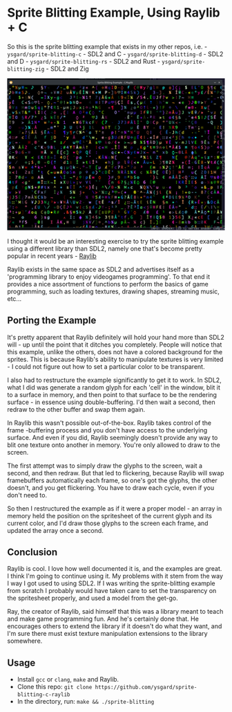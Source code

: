 # Sprite Blitting Example, Using Raylib + C

So this is the sprite blitting example that exists in my other repos, i.e.
    - `ysgard/sprite-blitting-c` - SDL2 and C
    - `ysgard/sprite-blitting-d` - SDL2 and D
    - `ysgard/sprite-blitting-rs` - SDL2 and Rust
    - `ysgard/sprite-blitting-zig` - SDL2 and Zig


![screenshot](screenshot.png)

I thought it would be an interesting exercise to try the sprite blitting 
example using a different library than SDL2, namely one that's become
pretty popular in recent years - [Raylib](https://www.raylib.com/index.html)

Raylib exists in the same space as SDL2 and advertises itself as a 'programming
library to enjoy videogames programming'. To that end it provides a nice 
assortment of functions to perform the basics of game programming, such as
loading textures, drawing shapes, streaming music, etc...

## Porting the Example

It's pretty apparent that Raylib definitely will hold your hand more than SDL2
will - up until the point that it ditches you completely. People will notice
that this example, unlike the others, does not have a colored background for 
the sprites. This is because Raylib's ability to manipulate textures is very 
limited - I could not figure out how to set a particular color to be
transparent.

I also had to restructure the example significantly to get it to work. In SDL2,
what I did was generate a random glyph for each 'cell' in the window, blit it 
to a surface in memory, and then point to that surface to be the rendering
surface - in essence using double-buffering. I'd then wait a second, then redraw
to the other buffer and swap them again.

In Raylib this wasn't possible out-of-the-box. Raylib takes control of the frame
-buffering process and you don't have access to the underlying surface. And even
if you did, Raylib seemingly doesn't provide any way to blit one texture onto
another in memory. You're only allowed to draw to the screen.

The first attempt was to simply draw the glyphs to the screen, wait a second, 
and then redraw. But that led to flickering, because Raylib will swap
framebuffers automatically each frame, so one's got the glyphs, the other
doesn't, and you get flickering. You have to draw each cycle, even if you don't
need to. 

So then I restructured the example as if it were a proper model - an array in
memory held the position on the spritesheet of the current glyph and its current
color, and I'd draw those glyphs to the screen each frame, and updated the array
once a second.

## Conclusion

Raylib is cool. I love how well documented it is, and the examples are great. I
think I'm going to continue using it. My problems with it stem from the way I
way I got used to using SDL2. If I was writing the sprite-blitting example from 
scratch I probably would have taken care to set the transparency on the
spritesheet properly, and used a model from the get-go.

Ray, the creator of Raylib, said himself that this was a library meant to teach
and make game programming fun. And he's certainly done that. He encourages
others to extend the library if it doesn't do what they want, and I'm sure there
must exist texture manipulation extensions to the library somewhere.

## Usage

- Install `gcc` or `clang`, `make` and Raylib.
- Clone this repo: `git clone
  https://github.com/ysgard/sprite-blitting-c-raylib`
- In the directory, run: `make && ./sprite-blitting`
